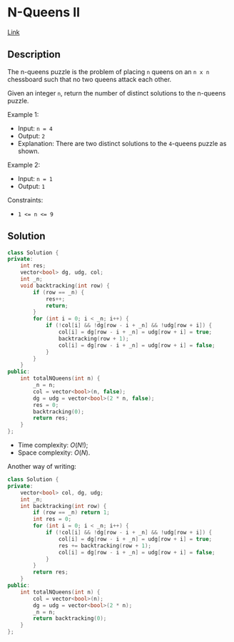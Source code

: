 # N-Queens II

[Link](https://leetcode.com/problems/n-queens-ii/description/)

## Description

The n-queens puzzle is the problem of placing `n` queens on an `n x n` chessboard such that no two queens attack each other.

Given an integer `n`, return the number of distinct solutions to the n-queens puzzle.

Example 1:

- Input: `n = 4`
- Output: `2`
- Explanation: There are two distinct solutions to the `4`-queens puzzle as shown.

Example 2:

- Input: `n = 1`
- Output: `1`

Constraints:

- `1 <= n <= 9`

## Solution

```C++
class Solution {
private:
    int res;
    vector<bool> dg, udg, col;
    int _n;
    void backtracking(int row) {
        if (row == _n) {
            res++;
            return;
        }
        for (int i = 0; i < _n; i++) {
            if (!col[i] && !dg[row - i + _n] && !udg[row + i]) {
                col[i] = dg[row - i + _n] = udg[row + i] = true;
                backtracking(row + 1);
                col[i] = dg[row - i + _n] = udg[row + i] = false;
            }
        }
    }
public:
    int totalNQueens(int n) {
        _n = n;
        col = vector<bool>(n, false);
        dg = udg = vector<bool>(2 * n, false);
        res = 0;
        backtracking(0);
        return res;
    }
};
```

- Time complexity: $O(N!)$;
- Space complexity: $O(N)$.

Another way of writing:

```C++
class Solution {
private:
    vector<bool> col, dg, udg;
    int _n;
    int backtracking(int row) {
        if (row == _n) return 1;
        int res = 0;
        for (int i = 0; i < _n; i++) {
            if (!col[i] && !dg[row - i + _n] && !udg[row + i]) {
                col[i] = dg[row - i + _n] = udg[row + i] = true;
                res += backtracking(row + 1);
                col[i] = dg[row - i + _n] = udg[row + i] = false;
            }
        }
        return res;
    }
public:
    int totalNQueens(int n) {
        col = vector<bool>(n);
        dg = udg = vector<bool>(2 * n);
        _n = n;
        return backtracking(0);
    }
};
```
